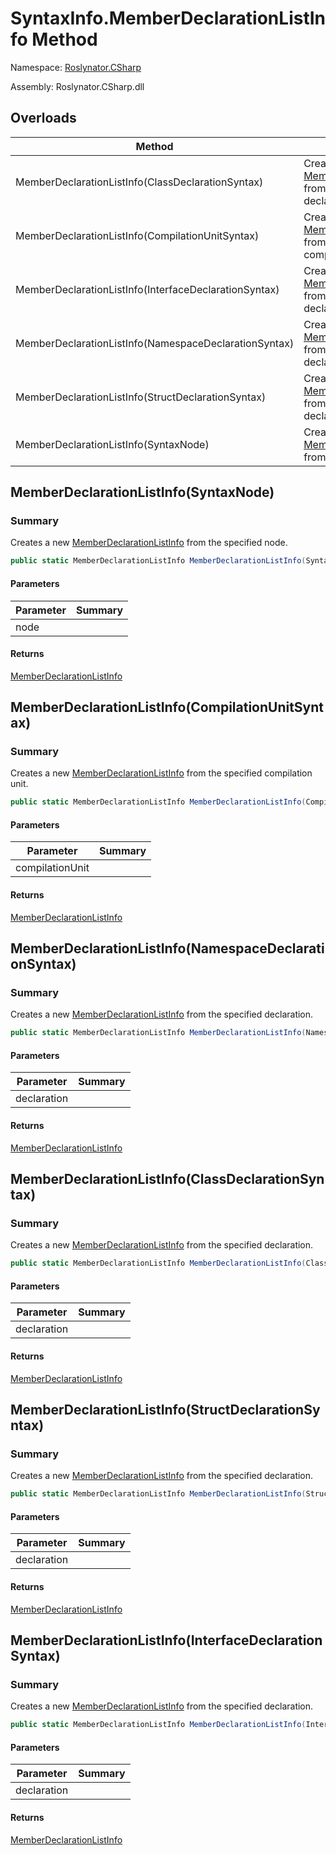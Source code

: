 # SyntaxInfo\.MemberDeclarationListInfo Method

Namespace: [Roslynator.CSharp](../../README.md)

Assembly: Roslynator\.CSharp\.dll

## Overloads

| Method | Summary |
| ------ | ------- |
| MemberDeclarationListInfo\(ClassDeclarationSyntax\) | Creates a new [MemberDeclarationListInfo](../../Syntax/MemberDeclarationListInfo/README.md) from the specified declaration\. |
| MemberDeclarationListInfo\(CompilationUnitSyntax\) | Creates a new [MemberDeclarationListInfo](../../Syntax/MemberDeclarationListInfo/README.md) from the specified compilation unit\. |
| MemberDeclarationListInfo\(InterfaceDeclarationSyntax\) | Creates a new [MemberDeclarationListInfo](../../Syntax/MemberDeclarationListInfo/README.md) from the specified declaration\. |
| MemberDeclarationListInfo\(NamespaceDeclarationSyntax\) | Creates a new [MemberDeclarationListInfo](../../Syntax/MemberDeclarationListInfo/README.md) from the specified declaration\. |
| MemberDeclarationListInfo\(StructDeclarationSyntax\) | Creates a new [MemberDeclarationListInfo](../../Syntax/MemberDeclarationListInfo/README.md) from the specified declaration\. |
| MemberDeclarationListInfo\(SyntaxNode\) | Creates a new [MemberDeclarationListInfo](../../Syntax/MemberDeclarationListInfo/README.md) from the specified node\. |

## MemberDeclarationListInfo\(SyntaxNode\)

### Summary

Creates a new [MemberDeclarationListInfo](../../Syntax/MemberDeclarationListInfo/README.md) from the specified node\.

```csharp
public static MemberDeclarationListInfo MemberDeclarationListInfo(SyntaxNode node)
```

#### Parameters

| Parameter | Summary |
| --------- | ------- |
| node | |

#### Returns

[MemberDeclarationListInfo](../../Syntax/MemberDeclarationListInfo/README.md)




## MemberDeclarationListInfo\(CompilationUnitSyntax\)

### Summary

Creates a new [MemberDeclarationListInfo](../../Syntax/MemberDeclarationListInfo/README.md) from the specified compilation unit\.

```csharp
public static MemberDeclarationListInfo MemberDeclarationListInfo(CompilationUnitSyntax compilationUnit)
```

#### Parameters

| Parameter | Summary |
| --------- | ------- |
| compilationUnit | |

#### Returns

[MemberDeclarationListInfo](../../Syntax/MemberDeclarationListInfo/README.md)




## MemberDeclarationListInfo\(NamespaceDeclarationSyntax\)

### Summary

Creates a new [MemberDeclarationListInfo](../../Syntax/MemberDeclarationListInfo/README.md) from the specified declaration\.

```csharp
public static MemberDeclarationListInfo MemberDeclarationListInfo(NamespaceDeclarationSyntax declaration)
```

#### Parameters

| Parameter | Summary |
| --------- | ------- |
| declaration | |

#### Returns

[MemberDeclarationListInfo](../../Syntax/MemberDeclarationListInfo/README.md)




## MemberDeclarationListInfo\(ClassDeclarationSyntax\)

### Summary

Creates a new [MemberDeclarationListInfo](../../Syntax/MemberDeclarationListInfo/README.md) from the specified declaration\.

```csharp
public static MemberDeclarationListInfo MemberDeclarationListInfo(ClassDeclarationSyntax declaration)
```

#### Parameters

| Parameter | Summary |
| --------- | ------- |
| declaration | |

#### Returns

[MemberDeclarationListInfo](../../Syntax/MemberDeclarationListInfo/README.md)




## MemberDeclarationListInfo\(StructDeclarationSyntax\)

### Summary

Creates a new [MemberDeclarationListInfo](../../Syntax/MemberDeclarationListInfo/README.md) from the specified declaration\.

```csharp
public static MemberDeclarationListInfo MemberDeclarationListInfo(StructDeclarationSyntax declaration)
```

#### Parameters

| Parameter | Summary |
| --------- | ------- |
| declaration | |

#### Returns

[MemberDeclarationListInfo](../../Syntax/MemberDeclarationListInfo/README.md)




## MemberDeclarationListInfo\(InterfaceDeclarationSyntax\)

### Summary

Creates a new [MemberDeclarationListInfo](../../Syntax/MemberDeclarationListInfo/README.md) from the specified declaration\.

```csharp
public static MemberDeclarationListInfo MemberDeclarationListInfo(InterfaceDeclarationSyntax declaration)
```

#### Parameters

| Parameter | Summary |
| --------- | ------- |
| declaration | |

#### Returns

[MemberDeclarationListInfo](../../Syntax/MemberDeclarationListInfo/README.md)




